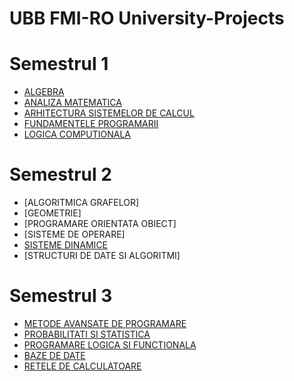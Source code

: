 # UBB FMI-RO University-Projects
# Semestrul 1
- [ALGEBRA](https://github.com/Razvanix445/Algebra)
- [ANALIZA MATEMATICA](https://github.com/Razvanix445/Mathematical-Analysis)
- [ARHITECTURA SISTEMELOR DE CALCUL](https://github.com/Razvanix445/Computer-Systems-Architecture)
- [FUNDAMENTELE PROGRAMARII](https://github.com/Razvanix445/Fundamentals-of-Programming)
- [LOGICA COMPUTIONALA](https://github.com/Razvanix445/Computational-Logic)

# Semestrul 2
- [ALGORITMICA GRAFELOR]
- [GEOMETRIE]
- [PROGRAMARE ORIENTATA OBIECT]
- [SISTEME DE OPERARE]
- [SISTEME DINAMICE](https://github.com/Razvanix445/Dynamical-Systems)
- [STRUCTURI DE DATE SI ALGORITMI]

# Semestrul 3
- [METODE AVANSATE DE PROGRAMARE](https://github.com/Razvanix445/Advanced-Methods-of-Programming)
- [PROBABILITATI SI STATISTICA](https://github.com/Razvanix445/Probabilities-and-Statistics)
- [PROGRAMARE LOGICA SI FUNCTIONALA](https://github.com/Razvanix445/Logic-and-Functional-Programming)
- [BAZE DE DATE](https://github.com/Razvanix445/Databases)
- [RETELE DE CALCULATOARE](https://github.com/Razvanix445/Computer-Networks)
